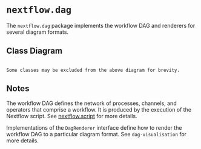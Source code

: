 
# `nextflow.dag`

The `nextflow.dag` package implements the workflow DAG and renderers for several diagram formats.

## Class Diagram

```{mermaid} diagrams/nextflow.dag.mmd
```

```{note}
Some classes may be excluded from the above diagram for brevity.
```

## Notes

The workflow DAG defines the network of processes, channels, and operators that comprise a workflow. It is produced by the execution of the Nextflow script. See [nextflow.script](nextflow.script.md) for more details.

Implementations of the `DagRenderer` interface define how to render the workflow DAG to a particular diagram format. See `dag-visualisation` for more details.
